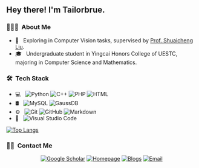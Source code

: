 <h2> Hey there! I'm Tailorbrue.</h2>

<h3> 👨🏻‍💻 &nbsp;About Me </h3>

- 🌱 &nbsp; Exploring in Computer Vision tasks, supervised by [Prof. Shuaicheng Liu](http://www.liushuaicheng.org).
- 🎓 &nbsp; Undergraduate student in Yingcai Honors College of UESTC, majoring in Computer Science and Mathematics.

<h3> 🛠 &nbsp;Tech Stack</h3>

- 💻 &nbsp;
  ![Python](https://img.shields.io/badge/-Python-333333?style=flat&logo=python)
  ![C++](https://img.shields.io/badge/-C++-333333?style=flat&logo=C%2B%2B&logoColor=00599C)
  ![PHP](https://img.shields.io/badge/-PHP-333333?style=flat&logo=php)
  ![HTML](https://img.shields.io/badge/-HTML-333333?style=flat&logo=html5)
- 🛢 &nbsp;
  ![MySQL](https://img.shields.io/badge/-MySQL-333333?style=flat&logo=mysql)
  ![GaussDB](https://img.shields.io/badge/-GaussDB-333333?style=flat&logo=mongodb)
- ⚙️ &nbsp;
  ![Git](https://img.shields.io/badge/-Git-333333?style=flat&logo=git)
  ![GitHub](https://img.shields.io/badge/-GitHub-333333?style=flat&logo=github)
  ![Markdown](https://img.shields.io/badge/-Markdown-333333?style=flat&logo=markdown)
- 🔧 &nbsp;
  ![Visual Studio Code](https://img.shields.io/badge/-Visual%20Studio%20Code-333333?style=flat&logo=visual-studio-code&logoColor=007ACC)

[![Top Langs](https://github-readme-stats.vercel.app/api/top-langs/?username=tailorbrue&layout=compact)](https://github.com/tailorbrue)

<h3> 🤝🏻 &nbsp;Contact Me </h3>

<p align="center">
<a href="https://scholar.google.com/citations?user=_vltU1UAAAAJ&hl=en&authuser=1"><img alt="Google Scholar" src="https://img.shields.io/badge/GS-WangZiyi-blue?style=flat-square&logo=google-chrome"></a>
<a href="https://tailorbrue.github.io/"><img alt="Homepage" src="https://img.shields.io/badge/Homepage-tailorbrue.github.io-blue?style=flat-square&logo=google-chrome"></a>
<a href="https://www.tailorbrue.com/"><img alt="Blogs" src="https://img.shields.io/badge/Website-tailorbrue.com-blue?style=flat-square&logo=google-chrome"></a>
<a href="mailto:tailorbrue@gmail.com"><img alt="Email" src="https://img.shields.io/badge/Email-tailorbrue@gmail.com-blue?style=flat-square&logo=gmail"></a>
</p>
